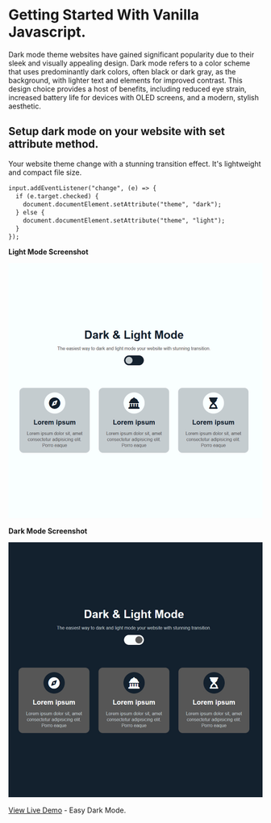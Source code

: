 # Getting Started With Vanilla Javascript.

Dark mode theme websites have gained significant popularity due to their sleek and visually appealing design. Dark mode refers to a color scheme that uses predominantly dark colors, often black or dark gray, as the background, with lighter text and elements for improved contrast. This design choice provides a host of benefits, including reduced eye strain, increased battery life for devices with OLED screens, and a modern, stylish aesthetic.

## Setup dark mode on your website with set attribute method.

Your website theme change with a stunning transition effect. It's lightweight and compact file size.

```
input.addEventListener("change", (e) => {
  if (e.target.checked) {
    document.documentElement.setAttribute("theme", "dark");
  } else {
    document.documentElement.setAttribute("theme", "light");
  }
});

```

**Light Mode Screenshot**

![alt text](./images/Light%20Mode.jpg)

**Dark Mode Screenshot**

![alt text](./images/Dark%20Mode.jpg)

[View Live Demo](https://hossainpalin.github.io/Easy-Dark-Mode/) - Easy Dark Mode.
